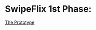 # SwipeFlix 1st Phase:
[The Prototype](https://www.figma.com/file/GzHiegnNaE0Vrh1ktmcqwg/Prototype-of-our-Super-Duper-Awesome-App?type=design&t=eZNPtfMlJK3yp3k8-6)
